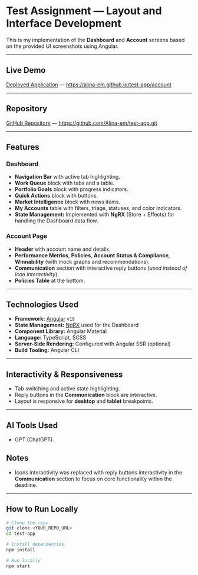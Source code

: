 # Test Assignment — Layout and Interface Development

This is my implementation of the **Dashboard** and **Account** screens based on the provided UI screenshots using Angular.  


---

## Live Demo

[Deployed Application](#) — https://alina-em.github.io/test-app/account

---

## Repository

[GitHub Repository](#) — https://github.com/Alina-em/test-app.git

---

## Features

### Dashboard
- **Navigation Bar** with active tab highlighting.
- **Work Queue** block with tabs and a table.
- **Portfolio Goals** block with progress indicators.
- **Quick Actions** block with buttons.
- **Market Intelligence** block with news items.
- **My Accounts** table with filters, triage, statuses, and color indicators.
- **State Management:** Implemented with **NgRX** (Store + Effects) for handling the Dashboard data flow.

### Account Page
- **Header** with account name and details.
- **Performance Metrics**, **Policies**, **Account Status & Compliance**, **Winnability** (with mock graphs and recommendations).
- **Communication** section with interactive reply buttons (*used instead of icon interactivity*).
- **Policies Table** at the bottom.

---

## Technologies Used

- **Framework:** [Angular](https://angular.io/) `v19`
- **State Management:** [NgRX](https://ngrx.io/) used for the Dashboard
- **Component Library:** Angular Material
- **Language:** TypeScript, SCSS
- **Server-Side Rendering:** Configured with Angular SSR (optional)
- **Build Tooling:** Angular CLI

---

## Interactivity & Responsiveness

- Tab switching and active state highlighting.
- Reply buttons in the **Communication** block are interactive.
- Layout is responsive for **desktop** and **tablet** breakpoints.

---

## AI Tools Used

- GPT (ChatGPT).


## Notes

- Icons interactivity was replaced with reply buttons interactivity in the **Communication** section to focus on core functionality within the deadline.

---

## How to Run Locally

```bash
# Clone the repo
git clone <YOUR_REPO_URL>
cd test-app

# Install dependencies
npm install

# Run locally
npm start

